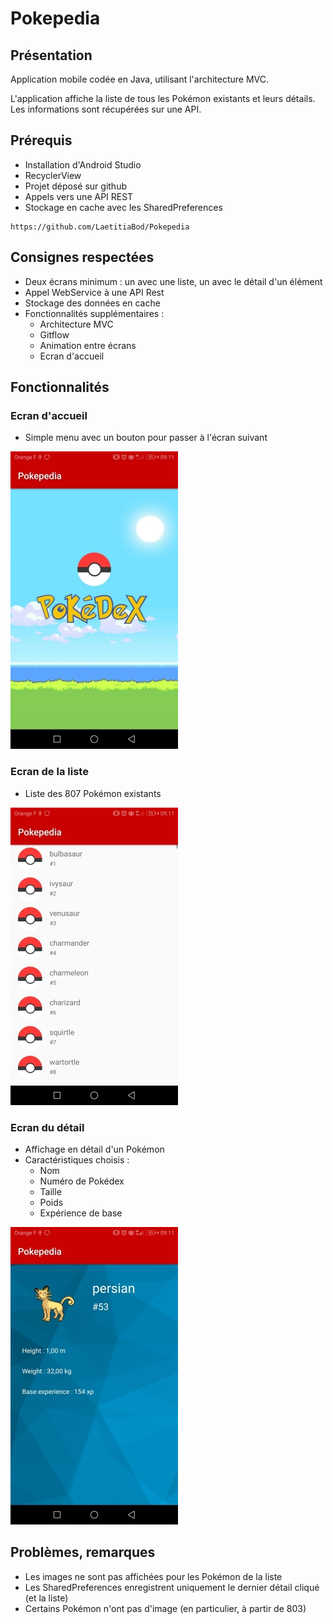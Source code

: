 # Pokepedia

## Présentation

Application mobile codée en Java, utilisant l'architecture MVC.

L'application affiche la liste de tous les Pokémon existants et leurs détails. Les informations sont récupérées sur une API.

## Prérequis

- Installation d'Android Studio
- RecyclerView
- Projet déposé sur github
- Appels vers une API REST
- Stockage en cache avec les SharedPreferences

````
https://github.com/LaetitiaBod/Pokepedia
````
## Consignes respectées

- Deux écrans minimum : un avec une liste, un avec le détail d'un élément
- Appel WebService à une API Rest
- Stockage des données en cache
- Fonctionnalités supplémentaires :
	- Architecture MVC
	- Gitflow
	- Animation entre écrans
	- Ecran d'accueil

## Fonctionnalités

### Ecran d'accueil

- Simple menu avec un bouton pour passer à l'écran suivant

<img src="img_readme/menu.jpg">


### Ecran de la liste

- Liste des 807 Pokémon existants

<img src="img_readme/liste.jpg">

### Ecran du détail

- Affichage en détail d'un Pokémon
- Caractéristiques choisis : 
	- Nom
	- Numéro de Pokédex
	- Taille
	- Poids
	- Expérience de base

<img src="img_readme/detail.jpg">

## Problèmes, remarques

- Les images ne sont pas affichées pour les Pokémon de la liste
- Les SharedPreferences enregistrent uniquement le dernier détail cliqué (et la liste)
- Certains Pokémon n'ont pas d'image (en particulier, à partir de 803)

